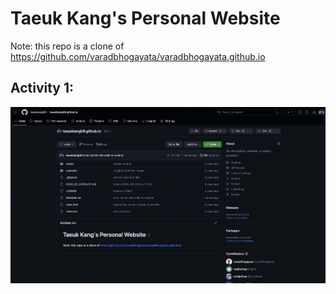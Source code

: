 # Taeuk Kang's Personal Website

Note: this repo is a clone of https://github.com/varadbhogayata/varadbhogayata.github.io

## Activity 1:

![Initial commit](screenshots/1.png)
